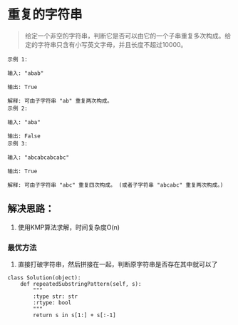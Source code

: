 # 重复的字符串

> 给定一个非空的字符串，判断它是否可以由它的一个子串重复多次构成。给定的字符串只含有小写英文字母，并且长度不超过10000。

```
示例 1:

输入: "abab"

输出: True

解释: 可由子字符串 "ab" 重复两次构成。
示例 2:

输入: "aba"

输出: False
示例 3:

输入: "abcabcabcabc"

输出: True

解释: 可由子字符串 "abc" 重复四次构成。 (或者子字符串 "abcabc" 重复两次构成。)
```

## 解决思路：
1. 使用KMP算法求解，时间复杂度O(n)



### 最优方法
1. 直接打破字符串，然后拼接在一起，判断原字符串是否存在其中就可以了
```
class Solution(object):
    def repeatedSubstringPattern(self, s):
        """
        :type str: str
        :rtype: bool
        """
        return s in s[1:] + s[:-1]
```
